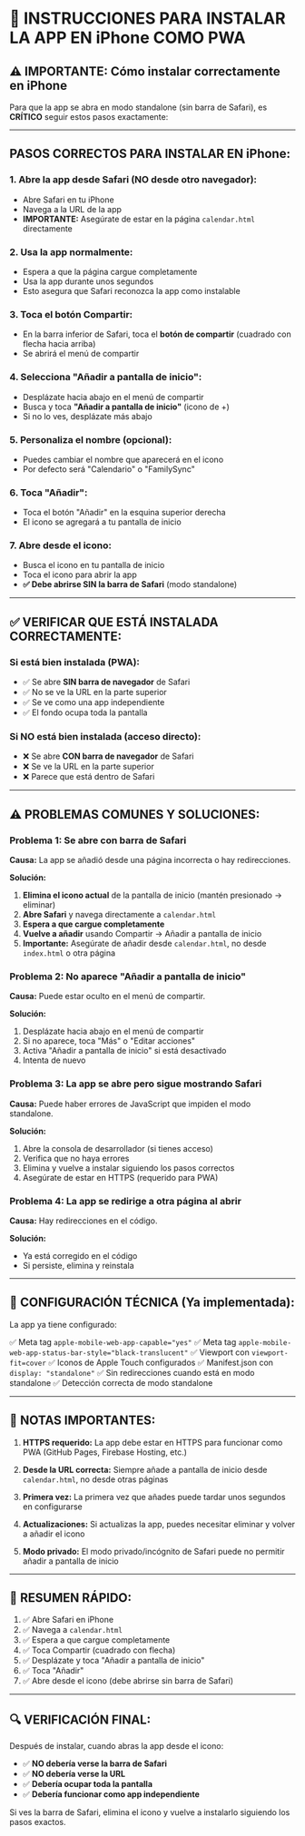 # 📱 INSTRUCCIONES PARA INSTALAR LA APP EN iPhone COMO PWA

## ⚠️ IMPORTANTE: Cómo instalar correctamente en iPhone

Para que la app se abra en modo standalone (sin barra de Safari), es **CRÍTICO** seguir estos pasos exactamente:

---

## PASOS CORRECTOS PARA INSTALAR EN iPhone:

### 1. **Abre la app desde Safari** (NO desde otro navegador):
   - Abre Safari en tu iPhone
   - Navega a la URL de la app
   - **IMPORTANTE:** Asegúrate de estar en la página `calendar.html` directamente

### 2. **Usa la app normalmente:**
   - Espera a que la página cargue completamente
   - Usa la app durante unos segundos
   - Esto asegura que Safari reconozca la app como instalable

### 3. **Toca el botón Compartir:**
   - En la barra inferior de Safari, toca el **botón de compartir** (cuadrado con flecha hacia arriba)
   - Se abrirá el menú de compartir

### 4. **Selecciona "Añadir a pantalla de inicio":**
   - Desplázate hacia abajo en el menú de compartir
   - Busca y toca **"Añadir a pantalla de inicio"** (icono de +)
   - Si no lo ves, desplázate más abajo

### 5. **Personaliza el nombre (opcional):**
   - Puedes cambiar el nombre que aparecerá en el icono
   - Por defecto será "Calendario" o "FamilySync"

### 6. **Toca "Añadir":**
   - Toca el botón "Añadir" en la esquina superior derecha
   - El icono se agregará a tu pantalla de inicio

### 7. **Abre desde el icono:**
   - Busca el icono en tu pantalla de inicio
   - Toca el icono para abrir la app
   - **✅ Debe abrirse SIN la barra de Safari** (modo standalone)

---

## ✅ VERIFICAR QUE ESTÁ INSTALADA CORRECTAMENTE:

### Si está bien instalada (PWA):
- ✅ Se abre **SIN barra de navegador** de Safari
- ✅ No se ve la URL en la parte superior
- ✅ Se ve como una app independiente
- ✅ El fondo ocupa toda la pantalla

### Si NO está bien instalada (acceso directo):
- ❌ Se abre **CON barra de navegador** de Safari
- ❌ Se ve la URL en la parte superior
- ❌ Parece que está dentro de Safari

---

## ⚠️ PROBLEMAS COMUNES Y SOLUCIONES:

### Problema 1: Se abre con barra de Safari

**Causa:** La app se añadió desde una página incorrecta o hay redirecciones.

**Solución:**
1. **Elimina el icono actual** de la pantalla de inicio (mantén presionado → eliminar)
2. **Abre Safari** y navega directamente a `calendar.html`
3. **Espera a que cargue completamente**
4. **Vuelve a añadir** usando Compartir → Añadir a pantalla de inicio
5. **Importante:** Asegúrate de añadir desde `calendar.html`, no desde `index.html` o otra página

### Problema 2: No aparece "Añadir a pantalla de inicio"

**Causa:** Puede estar oculto en el menú de compartir.

**Solución:**
1. Desplázate hacia abajo en el menú de compartir
2. Si no aparece, toca "Más" o "Editar acciones"
3. Activa "Añadir a pantalla de inicio" si está desactivado
4. Intenta de nuevo

### Problema 3: La app se abre pero sigue mostrando Safari

**Causa:** Puede haber errores de JavaScript que impiden el modo standalone.

**Solución:**
1. Abre la consola de desarrollador (si tienes acceso)
2. Verifica que no haya errores
3. Elimina y vuelve a instalar siguiendo los pasos correctos
4. Asegúrate de estar en HTTPS (requerido para PWA)

### Problema 4: La app se redirige a otra página al abrir

**Causa:** Hay redirecciones en el código.

**Solución:**
- Ya está corregido en el código
- Si persiste, elimina y reinstala

---

## 🔧 CONFIGURACIÓN TÉCNICA (Ya implementada):

La app ya tiene configurado:

✅ Meta tag `apple-mobile-web-app-capable="yes"`
✅ Meta tag `apple-mobile-web-app-status-bar-style="black-translucent"`
✅ Viewport con `viewport-fit=cover`
✅ Iconos de Apple Touch configurados
✅ Manifest.json con `display: "standalone"`
✅ Sin redirecciones cuando está en modo standalone
✅ Detección correcta de modo standalone

---

## 📝 NOTAS IMPORTANTES:

1. **HTTPS requerido:** La app debe estar en HTTPS para funcionar como PWA (GitHub Pages, Firebase Hosting, etc.)

2. **Desde la URL correcta:** Siempre añade a pantalla de inicio desde `calendar.html`, no desde otras páginas

3. **Primera vez:** La primera vez que añades puede tardar unos segundos en configurarse

4. **Actualizaciones:** Si actualizas la app, puedes necesitar eliminar y volver a añadir el icono

5. **Modo privado:** El modo privado/incógnito de Safari puede no permitir añadir a pantalla de inicio

---

## 🎯 RESUMEN RÁPIDO:

1. ✅ Abre Safari en iPhone
2. ✅ Navega a `calendar.html`
3. ✅ Espera a que cargue completamente
4. ✅ Toca Compartir (cuadrado con flecha)
5. ✅ Desplázate y toca "Añadir a pantalla de inicio"
6. ✅ Toca "Añadir"
7. ✅ Abre desde el icono (debe abrirse sin barra de Safari)

---

## 🔍 VERIFICACIÓN FINAL:

Después de instalar, cuando abras la app desde el icono:

- ✅ **NO debería verse la barra de Safari**
- ✅ **NO debería verse la URL**
- ✅ **Debería ocupar toda la pantalla**
- ✅ **Debería funcionar como app independiente**

Si ves la barra de Safari, elimina el icono y vuelve a instalarlo siguiendo los pasos exactos.

